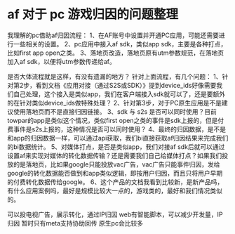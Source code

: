 # af 对于 pc 游戏归因的问题整理

我理解的pc借助af归因流程：
1、在AF账号中设置并开通PC应用，可能还需要进行一些相关的设置。
2、pc应用中接入af sdk，类似app sdk，主要是各种打点，比如first app open之类。
3、落地页改造，落地页原有utm参数规范，在落地页加入af sdk，以便将utm参数传递给af。

是否大体流程就是这样，有没有遗漏的地方？
针对上面流程，有几个问题：
1、针对第2步，看到文档《应用对接（通过S2S或SDK）》提到device_ids好像需要我们自己处理，这个接入是类似app，我们在客户端接入sdk就可以了，还是要额外的在针对类似device_ids做特殊处理？
2、针对第3步，对于PC原生应用是不是建议使用落地页而不是直接归因链接。
3、sdk 与 s2s 是否可以同时使用？目前towpar的app是类似这个情况，类似first open之类的事件是sdk上报的，但是付费事件是s2s上报的，这种情况是否可以同时使用？
4、最终的归因数据，是不是和app的归因数据一样，可以通过api获取，我们bi直接获取af归因结果来完成我们的bi数据统计。
5、对媒体打点，是否是类似app，我们对接af sdk后就可以通过设置af来实现对媒体的转化数据传输？还是需要我们自己给媒体打点？如果我们投放的是落地页，比如果google只能投放vac广告，vac广告只能事件归因，发给google的转化数据能否做到和app类似逻辑，即按用户归因，而且只将用户早期的付费转化数据传给google。
6、这个产品的文档我看到比较新，是新产品吗，有什么应用案例吗，最好是规模比较大一点的，游戏类的，最好和我们情况类似的。


可以投电视广告，展示转化，通过IP归因
web有智能脚本，可以减少开发量，IP归因
暂时只有meta支持协助回传
原生pc会比较多
